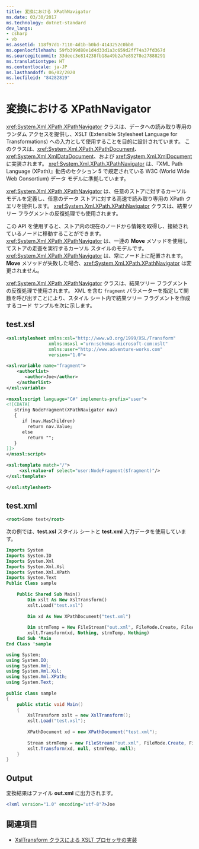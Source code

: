```yaml
---
title: 変換における XPathNavigator
ms.date: 03/30/2017
ms.technology: dotnet-standard
dev_langs:
- csharp
- vb
ms.assetid: 118f97d1-7110-4d1b-b0bd-4143252c0bb0
ms.openlocfilehash: 59fb399d80e1d4d33d1a3c659d2ff74a37fd367d
ms.sourcegitcommit: 33deec3e814238fb18a49b2a7e89278e27888291
ms.translationtype: HT
ms.contentlocale: ja-JP
ms.lasthandoff: 06/02/2020
ms.locfileid: "84282819"
---
```

# <a name="xpathnavigator-in-transformations"></a>変換における XPathNavigator
<xref:System.Xml.XPath.XPathNavigator> クラスは、データへの読み取り専用のランダム アクセスを提供し、XSLT (Extensible Stylesheet Language for Transformations) への入力として使用することを目的に設計されています。 このクラスは、<xref:System.Xml.XPath.XPathDocument>、<xref:System.Xml.XmlDataDocument>、および <xref:System.Xml.XmlDocument> に実装されます。 <xref:System.Xml.XPath.XPathNavigator> は、『XML Path Language (XPath)』勧告のセクション 5 で規定されている W3C (World Wide Web Consortium) データ モデルに準拠しています。  
  
 <xref:System.Xml.XPath.XPathNavigator> は、任意のストアに対するカーソル モデルを定義し、任意のデータ ストアに対する高速で読み取り専用の XPath クエリを提供します。 <xref:System.Xml.XPath.XPathNavigator> クラスは、結果ツリー フラグメントの反復処理でも使用されます。  
  
 この API を使用すると、ストア内の現在のノードから情報を取得し、接続されているノードに移動することができます。 <xref:System.Xml.XPath.XPathNavigator> は、一連の **Move** メソッドを使用してストアの走査を実行するカーソル スタイルのモデルです。 <xref:System.Xml.XPath.XPathNavigator> は、常にノード上に配置されます。 **Move** メソッドが失敗した場合、<xref:System.Xml.XPath.XPathNavigator> は変更されません。  
  
 <xref:System.Xml.XPath.XPathNavigator> クラスは、結果ツリー フラグメントの反復処理で使用されます。 XML を含む `fragment` パラメーターを指定して関数を呼び出すことにより、スタイル シート内で結果ツリー フラグメントを作成するコード サンプルを次に示します。  
  
## <a name="testxsl"></a>test.xsl  
  
```xml  
<xsl:stylesheet xmlns:xsl="http://www.w3.org/1999/XSL/Transform"  
                xmlns:msxsl ="urn:schemas-microsoft-com:xslt"  
                xmlns:user="http://www.adventure-works.com"  
                version="1.0">  
  
<xsl:variable name="fragment">  
    <authorlist>  
       <author>Joe</author>  
    </authorlist>  
</xsl:variable>  
  
<msxsl:script language="C#" implements-prefix="user">  
<![CDATA[  
   string NodeFragment(XPathNavigator nav)  
   {  
      if (nav.HasChildren)  
        return nav.Value;  
      else  
        return "";  
   }  
]]>  
</msxsl:script>  
  
<xsl:template match="/">  
     <xsl:value-of select="user:NodeFragment($fragment)"/>  
</xsl:template>  
  
</xsl:stylesheet>  
```  
  
## <a name="testxml"></a>test.xml  
  
```xml  
<root>Some text</root>  
```  
  
 次の例では、**test.xsl** スタイル シートと **test.xml** 入力データを使用しています。  
  
```vb  
Imports System  
Imports System.IO  
Imports System.Xml  
Imports System.Xml.Xsl  
Imports System.Xml.XPath  
Imports System.Text  
Public Class sample  
  
    Public Shared Sub Main()  
        Dim xslt As New XslTransform()  
        xslt.Load("test.xsl")  
  
        Dim xd As New XPathDocument("test.xml")  
  
        Dim strmTemp = New FileStream("out.xml", FileMode.Create, FileAccess.ReadWrite)  
        xslt.Transform(xd, Nothing, strmTemp, Nothing)  
    End Sub 'Main  
End Class 'sample  
```  
  
```csharp  
using System;  
using System.IO;  
using System.Xml;  
using System.Xml.Xsl;  
using System.Xml.XPath;  
using System.Text;  
  
public class sample  
{  
    public static void Main()  
    {  
        XslTransform xslt = new XslTransform();  
        xslt.Load("test.xsl");  
  
        XPathDocument xd = new XPathDocument("test.xml");  
  
        Stream strmTemp = new FileStream("out.xml", FileMode.Create, FileAccess.ReadWrite);  
        xslt.Transform(xd, null, strmTemp, null);  
    }  
}  
```  
  
## <a name="output"></a>Output  
 変換結果はファイル **out.xml** に出力されます。  
  
```xml  
<?xml version="1.0" encoding="utf-8"?>Joe  
```  
  
## <a name="see-also"></a>関連項目

- [XslTransform クラスによる XSLT プロセッサの実装](xsltransform-class-implements-the-xslt-processor.md)
